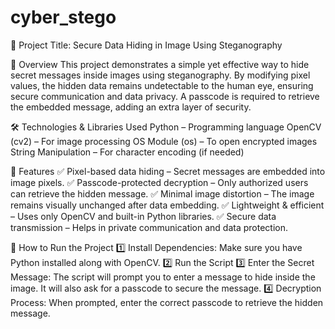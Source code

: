 # cyber_stego
📌 Project Title:
Secure Data Hiding in Image Using Steganography

📖 Overview
This project demonstrates a simple yet effective way to hide secret messages inside images using steganography. By modifying pixel values, the hidden data remains undetectable to the human eye, ensuring secure communication and data privacy. A passcode is required to retrieve the embedded message, adding an extra layer of security.

🛠️ Technologies & Libraries Used
Python – Programming language
OpenCV (cv2) – For image processing
OS Module (os) – To open encrypted images
String Manipulation – For character encoding (if needed)

🚀 Features
✅ Pixel-based data hiding – Secret messages are embedded into image pixels.
✅ Passcode-protected decryption – Only authorized users can retrieve the hidden message.
✅ Minimal image distortion – The image remains visually unchanged after data embedding.
✅ Lightweight & efficient – Uses only OpenCV and built-in Python libraries.
✅ Secure data transmission – Helps in private communication and data protection.

🔧 How to Run the Project
1️⃣ Install Dependencies: Make sure you have Python installed along with OpenCV.
2️⃣ Run the Script
3️⃣ Enter the Secret Message:
The script will prompt you to enter a message to hide inside the image.
It will also ask for a passcode to secure the message.
4️⃣ Decryption Process:
When prompted, enter the correct passcode to retrieve the hidden message.

